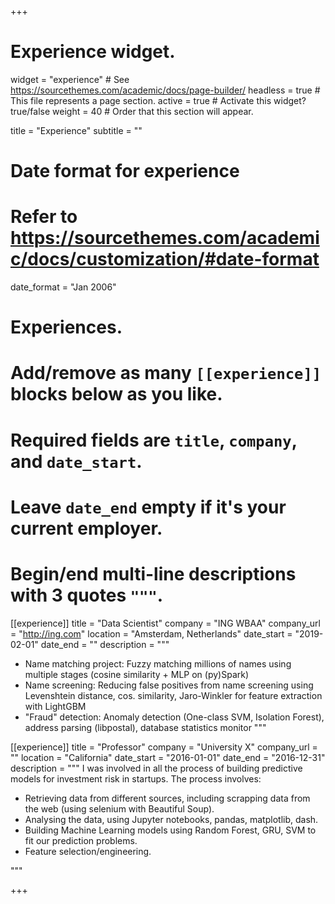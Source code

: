 +++
# Experience widget.
widget = "experience"  # See https://sourcethemes.com/academic/docs/page-builder/
headless = true  # This file represents a page section.
active = true  # Activate this widget? true/false
weight = 40  # Order that this section will appear.

title = "Experience"
subtitle = ""

# Date format for experience
#   Refer to https://sourcethemes.com/academic/docs/customization/#date-format
date_format = "Jan 2006"

# Experiences.
#   Add/remove as many `[[experience]]` blocks below as you like.
#   Required fields are `title`, `company`, and `date_start`.
#   Leave `date_end` empty if it's your current employer.
#   Begin/end multi-line descriptions with 3 quotes `"""`.
[[experience]]
  title = "Data Scientist"
  company = "ING WBAA"
  company_url = "http://ing.com"
  location = "Amsterdam, Netherlands"
  date_start = "2019-02-01"
  date_end = ""
  description = """
  - Name matching project: Fuzzy matching millions of names using multiple stages (cosine similarity + MLP on (py)Spark)
  - Name screening: Reducing false positives from name screening using Levenshtein distance, cos. similarity, Jaro-Winkler for feature extraction with LightGBM
  - "Fraud" detection: Anomaly detection (One-class SVM, Isolation Forest), address parsing (libpostal), database statistics monitor
  """

[[experience]]
  title = "Professor"
  company = "University X"
  company_url = ""
  location = "California"
  date_start = "2016-01-01"
  date_end = "2016-12-31"
  description = """
  I was involved in all the process of building predictive models for investment risk in startups. The process involves:
  - Retrieving data from different sources, including scrapping data from the web (using selenium with Beautiful Soup).
  - Analysing the data, using Jupyter notebooks, pandas, matplotlib, dash.
  - Building Machine Learning models using Random Forest, GRU, SVM to fit our prediction problems.
  - Feature selection/engineering.

  """

+++
